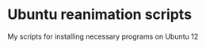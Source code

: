 Ubuntu reanimation scripts
==========================

My scripts for installing necessary programs on Ubuntu 12
